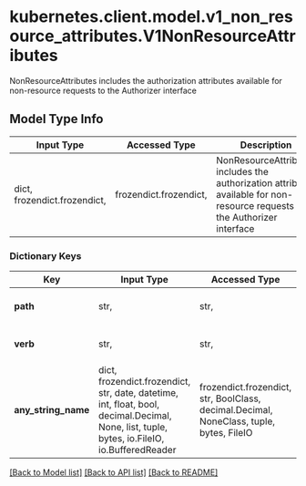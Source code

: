 # kubernetes.client.model.v1_non_resource_attributes.V1NonResourceAttributes

NonResourceAttributes includes the authorization attributes available for non-resource requests to the Authorizer interface

## Model Type Info
Input Type | Accessed Type | Description | Notes
------------ | ------------- | ------------- | -------------
dict, frozendict.frozendict,  | frozendict.frozendict,  | NonResourceAttributes includes the authorization attributes available for non-resource requests to the Authorizer interface | 

### Dictionary Keys
Key | Input Type | Accessed Type | Description | Notes
------------ | ------------- | ------------- | ------------- | -------------
**path** | str,  | str,  | Path is the URL path of the request | [optional] 
**verb** | str,  | str,  | Verb is the standard HTTP verb | [optional] 
**any_string_name** | dict, frozendict.frozendict, str, date, datetime, int, float, bool, decimal.Decimal, None, list, tuple, bytes, io.FileIO, io.BufferedReader | frozendict.frozendict, str, BoolClass, decimal.Decimal, NoneClass, tuple, bytes, FileIO | any string name can be used but the value must be the correct type | [optional]

[[Back to Model list]](../../README.md#documentation-for-models) [[Back to API list]](../../README.md#documentation-for-api-endpoints) [[Back to README]](../../README.md)

